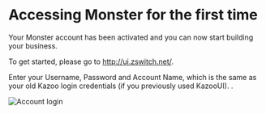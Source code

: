 # Accessing Monster for the first time

Your Monster account has been activated and you can now start building your business.

To get started, please go to http://ui.zswitch.net/.

Enter your Username, Password and Account Name, which is the same as your old Kazoo login credentials (if you previously used KazooUI).
.

![Account login](images/first_login.png "Account Login")